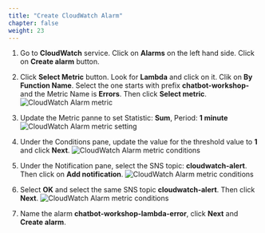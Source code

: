 ```yaml
---
title: "Create CloudWatch Alarm"
chapter: false
weight: 23
---
```


1. Go to **CloudWatch** service. Click on **Alarms** on the left hand side. Click on **Create alarm** button.

1. Click **Select Metric** button. Look for **Lambda** and click on it. Clik on **By Function Name**. Select the one starts with prefix **chatbot-workshop-** and the Metric Name is **Errors**. Then click **Select metric**.
![CloudWatch Alarm metric](/images/cw-alarm-error.png)

1. Update the Metric panne to set Statistic: **Sum**, Period: **1 minute**
![CloudWatch Alarm metric setting](/images/cw-alarm-metric-setting.png)

1. Under the Conditions pane, update the value for the threshold value to **1** and click **Next**.
![CloudWatch Alarm metric conditions](/images/cw-alarm-conditions.png)

1. Under the Notification pane, select the SNS topic: **cloudwatch-alert**. Then click on **Add notification**.
![CloudWatch Alarm metric conditions](/images/cw-alarm-notification.png)

1. Select **OK** and select the same SNS topic **cloudwatch-alert**. Then click **Next**.
![CloudWatch Alarm metric conditions](/images/cw-alarm-ok.png)

1. Name the alarm **chatbot-workshop-lambda-error**, click **Next** and **Create alarm**.
